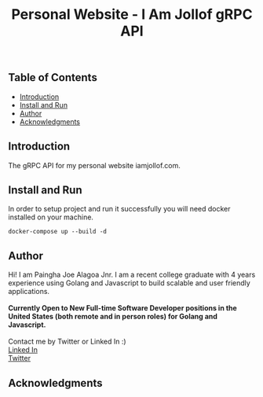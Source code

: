 <h1 align="center"> Personal Website - I Am Jollof gRPC API </h1> <br>

## Table of Contents

- [Introduction](#introduction)
- [Install and Run](#install-run)
- [Author](#author)
- [Acknowledgments](#acknowledgments)

## Introduction

The gRPC API for my personal website iamjollof.com.

## Install and Run

In order to setup project and run it successfully you will need docker installed on your machine.

```
docker-compose up --build -d
```

## Author

Hi! I am Paingha Joe Alagoa Jnr. I am a recent college graduate with 4 years experience using Golang and Javascript to build scalable and user friendly applications.
<br/>
<br />
<strong>Currently Open to New Full-time Software Developer positions in the United States (both remote and in person roles) for Golang and Javascript. </strong>
<br />
<br />
Contact me by Twitter or Linked In :)
<br/>
[Linked In](https://www.linkedin.com/in/paingha-alagoa-joe/)
<br />
[Twitter](https://twitter.com/painghajnr)

## Acknowledgments

